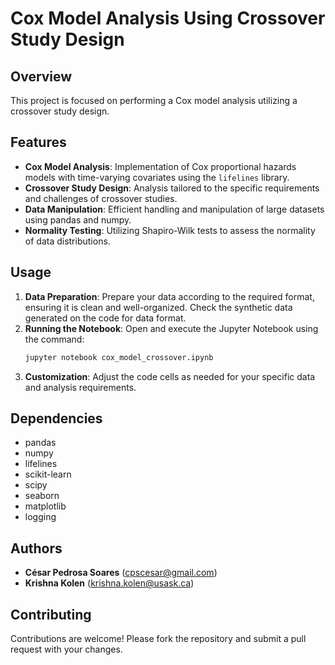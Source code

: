 
# Cox Model Analysis Using Crossover Study Design

## Overview

This project is focused on performing a Cox model analysis utilizing a crossover study design.

## Features

- **Cox Model Analysis**: Implementation of Cox proportional hazards models with time-varying covariates using the `lifelines` library.
- **Crossover Study Design**: Analysis tailored to the specific requirements and challenges of crossover studies.
- **Data Manipulation**: Efficient handling and manipulation of large datasets using pandas and numpy.
- **Normality Testing**: Utilizing Shapiro-Wilk tests to assess the normality of data distributions.

## Usage

1. **Data Preparation**: Prepare your data according to the required format, ensuring it is clean and well-organized. Check the synthetic data generated on the code for data format.
2. **Running the Notebook**: Open and execute the Jupyter Notebook using the command:
   ```bash
   jupyter notebook cox_model_crossover.ipynb
   ```
3. **Customization**: Adjust the code cells as needed for your specific data and analysis requirements.

## Dependencies

- pandas
- numpy
- lifelines
- scikit-learn
- scipy
- seaborn
- matplotlib
- logging

## Authors

- **César Pedrosa Soares** (cpscesar@gmail.com)
- **Krishna Kolen** (krishna.kolen@usask.ca)

## Contributing

Contributions are welcome! Please fork the repository and submit a pull request with your changes.
